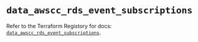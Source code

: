 # `data_awscc_rds_event_subscriptions`

Refer to the Terraform Registory for docs: [`data_awscc_rds_event_subscriptions`](https://registry.terraform.io/providers/hashicorp/awscc/0.70.0/docs/data-sources/rds_event_subscriptions).

